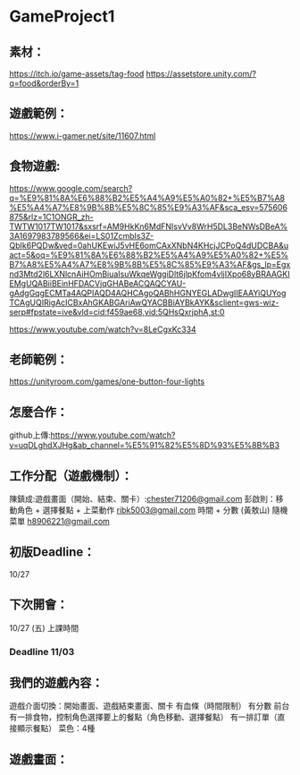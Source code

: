 # GameProject1

## 素材：
https://itch.io/game-assets/tag-food
https://assetstore.unity.com/?q=food&orderBy=1

## 遊戲範例：
https://www.i-gamer.net/site/11607.html

## 食物遊戲:
https://www.google.com/search?q=%E9%81%8A%E6%88%B2%E5%A4%A9%E5%A0%82+%E5%B7%A8%E5%A4%A7%E8%9B%8B%E5%8C%85%E9%A3%AF&sca_esv=575606875&rlz=1C1ONGR_zh-TWTW1017TW1017&sxsrf=AM9HkKn6MdFNIsvVv8WrH5DL3BeNWsDBeA%3A1697983789566&ei=LS01ZcmbIs3Z-QbIk6PQDw&ved=0ahUKEwiJ5vHE6omCAxXNbN4KHcjJCPoQ4dUDCBA&uact=5&oq=%E9%81%8A%E6%88%B2%E5%A4%A9%E5%A0%82+%E5%B7%A8%E5%A4%A7%E8%9B%8B%E5%8C%85%E9%A3%AF&gs_lp=Egxnd3Mtd2l6LXNlcnAiHOmBiuaIsuWkqeWggiDlt6jlpKfom4vljIXpo68yBRAAGKIEMgUQABiiBEinHFDACVjqGHABeACQAQCYAU-gAdgGqgECMTa4AQPIAQD4AQHCAgoQABhHGNYEGLADwgIIEAAYiQUYogTCAgUQIRigAcICBxAhGKABGAriAwQYACBBiAYBkAYK&sclient=gws-wiz-serp#fpstate=ive&vld=cid:f459ae68,vid:5QHsQxrjphA,st:0

https://www.youtube.com/watch?v=8LeCgxKc334 

## 老師範例：
https://unityroom.com/games/one-button-four-lights


## 怎麼合作：
github上傳:https://www.youtube.com/watch?v=uqDLghdXJHg&ab_channel=%E5%91%82%E5%8D%93%E5%8B%B3


## 工作分配（遊戲機制）：
陳鎮成:遊戲畫面（開始、結束、關卡）:chester71206@gmail.com
彭啟則：移動角色 + 選擇餐點 + 上菜動作 ribk5003@gmail.com
時間 + 分數 (黃敖山)
隨機菜單 h8906221@gmail.com

## 初版Deadline：
10/27

## 下次開會：
10/27 (五) 上課時間

### Deadline 11/03 


## 我們的遊戲內容：
遊戲介面切換：開始畫面、遊戲結束畫面、關卡
有血條（時間限制）
有分數
前台有一排食物，控制角色選擇要上的餐點（角色移動、選擇餐點）
有一排訂單（直接顯示餐點）
菜色：4種

## 遊戲畫面：
